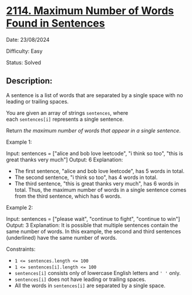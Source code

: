 # [2114\. Maximum Number of Words Found in Sentences](https://leetcode.com/problems/maximum-number-of-words-found-in-sentences/)

Date: 23/08/2024

Difficulty: Easy

Status: Solved

## Description:

A sentence is a list of words that are separated by a single space with no leading or trailing spaces.

You are given an array of strings `sentences`, where each `sentences[i]` represents a single sentence.

Return *the maximum number of words that appear in a single sentence*.

Example 1:

Input: sentences = ["alice and bob love leetcode", "i think so too", "this is great thanks very much"]
Output: 6
Explanation:
- The first sentence, "alice and bob love leetcode", has 5 words in total.
- The second sentence, "i think so too", has 4 words in total.
- The third sentence, "this is great thanks very much", has 6 words in total.
Thus, the maximum number of words in a single sentence comes from the third sentence, which has 6 words.

Example 2:

Input: sentences = ["please wait", "continue to fight", "continue to win"]
Output: 3
Explanation: It is possible that multiple sentences contain the same number of words.
In this example, the second and third sentences (underlined) have the same number of words.

Constraints:

-   `1 <= sentences.length <= 100`
-   `1 <= sentences[i].length <= 100`
-   `sentences[i]` consists only of lowercase English letters and `' '` only.
-   `sentences[i]` does not have leading or trailing spaces.
-   All the words in `sentences[i]` are separated by a single space.